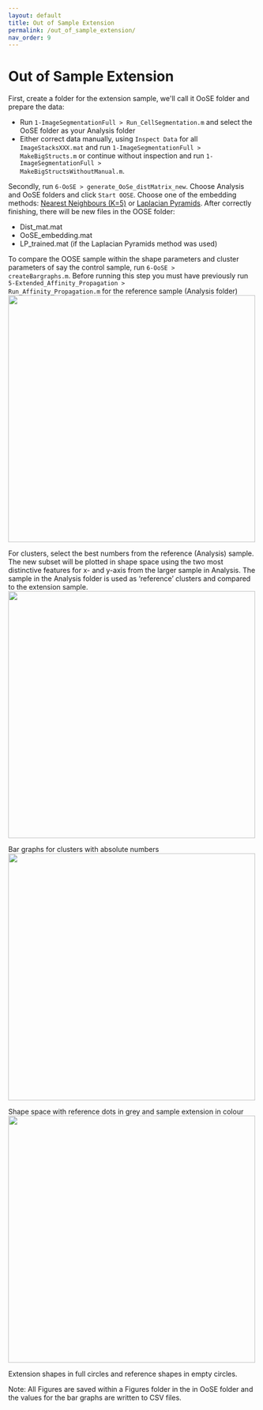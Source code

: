 ```yaml
---
layout: default
title: Out of Sample Extension
permalink: /out_of_sample_extension/
nav_order: 9
---
```


# Out of Sample Extension

First, create a folder for the extension sample, we'll call it OoSE folder and prepare the data:
- Run <code>1-ImageSegmentationFull > Run_CellSegmentation.m</code> and select the OoSE folder as your Analysis folder
- Either correct data manually, using <code>Inspect Data</code> for all <code>ImageStacksXXX.mat</code> and run 
<code>1-ImageSegmentationFull > MakeBigStructs.m</code> or continue without inspection and run
<code>1-ImageSegmentationFull > MakeBigStructsWithoutManual.m</code>.

Secondly, run <code>6-OoSE > generate_OoSe_distMatrix_new</code>. Choose Analysis and OoSE folders and click <code>Start OOSE</code>. Choose one of the embedding methods: [Nearest Neighbours (K=5)](https://en.wikipedia.org/wiki/K-nearest_neighbors_algorithm) or [Laplacian Pyramids](https://doi.org/10.1137/1.9781611972825.17).
After correctly finishing, there will be new files in the OOSE folder:
- Dist_mat.mat
- OoSE_embedding.mat
- LP_trained.mat (if the Laplacian Pyramids method was used)

To compare the OOSE sample within the shape parameters and cluster parameters of say the control sample, run <code>6-OoSE > createBargraphs.m</code>. Before running this step you must have previously run <code>5-Extended_Affinity_Propagation > Run_Affinity_Propagation.m</code> for the reference sample (Analysis folder) \
<img align="center" width=500px src="./img/oose_config3.png">

For clusters, select the best numbers from the reference (Analysis) sample. The new subset will be plotted in shape space using the two most distinctive features for x- and y-axis from the larger sample in Analysis. The sample in the Analysis folder is used as ‘reference’ clusters and compared to the extension sample. \
<img align="center" width=500px src="./img/abs_clusters.png"> 

Bar graphs for clusters with absolute numbers \
<img align="center" width=500px src="./img/shape_space_ref_grey.png"> 

Shape space with reference dots in grey and sample extension in colour \
<img align="center" width=500px src="./img/shape_space_ref_empty.png"> 

Extension shapes in full circles and reference shapes in empty circles.

Note: All Figures are saved within a Figures folder in the in OoSE folder and the values for the bar graphs are written to CSV files.
